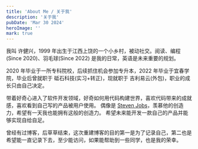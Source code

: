 ```yaml
---
title: 'About Me / 关于我'
description: '关于我'
pubDate: 'Mar 30 2024'
heroImage: ''
mark: true
---
```


我叫 许健兴，1999 年出生于江西上饶的一个小乡村，被动社交。阅读、编程(Since 2020)、羽毛球(Since 2022) 是我的日常，英语是未来重要的规划。

2020 年毕业于一所专科院校，后续抓住机会参加专升本，2022 年毕业于宜春学院，毕业后曾就职于 砥石科技(实习+转正)，现就职于 吉利易云(外包)，职业的成长只由自己决定。


带着好奇心进入了软件开发领域，好奇如何用代码构建世界，喜欢代码带来的成就感，喜欢看到自己写的产品被用户使用。
偶像是 [Steven Jobs](https://en.wikipedia.org/wiki/Steve_Jobs)，羡慕他的创造力，希望有一天我也能拥有这般的创造力。
希望未来能开发一款自己的产品并能够实现自给自足。 


曾经有过博客，后草草结束，这次重建博客的目的第一是为了记录自己，第二也是希望能一直记录下去，至少能访问，如果能帮助到一些同学，也是我的荣幸。
